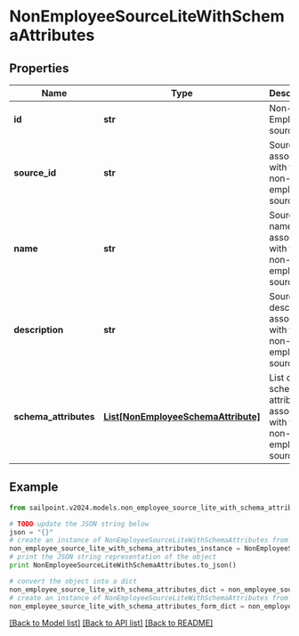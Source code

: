 # NonEmployeeSourceLiteWithSchemaAttributes


## Properties

Name | Type | Description | Notes
------------ | ------------- | ------------- | -------------
**id** | **str** | Non-Employee source id. | [optional] 
**source_id** | **str** | Source Id associated with this non-employee source. | [optional] 
**name** | **str** | Source name associated with this non-employee source. | [optional] 
**description** | **str** | Source description associated with this non-employee source. | [optional] 
**schema_attributes** | [**List[NonEmployeeSchemaAttribute]**](NonEmployeeSchemaAttribute.md) | List of schema attributes associated with this non-employee source. | [optional] 

## Example

```python
from sailpoint.v2024.models.non_employee_source_lite_with_schema_attributes import NonEmployeeSourceLiteWithSchemaAttributes

# TODO update the JSON string below
json = "{}"
# create an instance of NonEmployeeSourceLiteWithSchemaAttributes from a JSON string
non_employee_source_lite_with_schema_attributes_instance = NonEmployeeSourceLiteWithSchemaAttributes.from_json(json)
# print the JSON string representation of the object
print NonEmployeeSourceLiteWithSchemaAttributes.to_json()

# convert the object into a dict
non_employee_source_lite_with_schema_attributes_dict = non_employee_source_lite_with_schema_attributes_instance.to_dict()
# create an instance of NonEmployeeSourceLiteWithSchemaAttributes from a dict
non_employee_source_lite_with_schema_attributes_form_dict = non_employee_source_lite_with_schema_attributes.from_dict(non_employee_source_lite_with_schema_attributes_dict)
```
[[Back to Model list]](../README.md#documentation-for-models) [[Back to API list]](../README.md#documentation-for-api-endpoints) [[Back to README]](../README.md)


